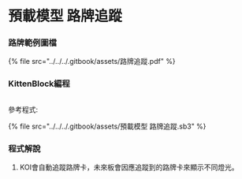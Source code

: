 # 預載模型 路牌追蹤

### 路牌範例圖檔

{% file src="../../../.gitbook/assets/路牌追蹤.pdf" %}

### KittenBlock編程

<figure><img src="https://files.gitbook.com/v0/b/gitbook-x-prod.appspot.com/o/spaces%2FsN6MlwBFbL3P67FzMMyL%2Fuploads%2FWJXI8lfQ9ryajVLLShN6%2Fscreenshoot-2403061235.png?alt=media&#x26;token=0cfab201-4841-4aa6-bd26-645544944276" alt=""><figcaption></figcaption></figure>

參考程式:

{% file src="../../../.gitbook/assets/預載模型 路牌追蹤.sb3" %}

### 程式解說

1. KOI會自動追蹤路牌卡，未來板會因應追蹤到的路牌卡來顯示不同燈光。
